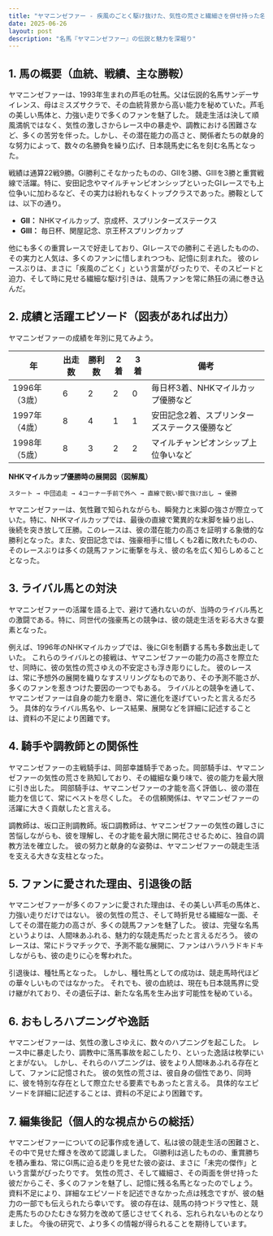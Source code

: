 ```yaml
---
title: "ヤマニンゼファー - 疾風のごとく駆け抜けた、気性の荒さと繊細さを併せ持った名馬"
date: 2025-06-26
layout: post
description: "名馬『ヤマニンゼファー』の伝説と魅力を深堀り"
---
```


## 1. 馬の概要（血統、戦績、主な勝鞍）

ヤマニンゼファーは、1993年生まれの芦毛の牡馬。父は伝説的名馬サンデーサイレンス、母はミスズサクラで、その血統背景から高い能力を秘めていた。芦毛の美しい馬体と、力強い走りで多くのファンを魅了した。  競走生活は決して順風満帆ではなく、気性の激しさからレース中の暴走や、調教における困難さなど、多くの苦労を伴った。しかし、その潜在能力の高さと、関係者たちの献身的な努力によって、数々の名勝負を繰り広げ、日本競馬史に名を刻む名馬となった。

戦績は通算22戦9勝。GI勝利こそなかったものの、GIIを3勝、GIIIを3勝と重賞戦線で活躍。特に、安田記念やマイルチャンピオンシップといったGIレースでも上位争いに加わるなど、その実力は紛れもなくトップクラスであった。勝鞍としては、以下の通り。

* **GII：**  NHKマイルカップ、京成杯、スプリンターズステークス
* **GIII：**  毎日杯、関屋記念、京王杯スプリングカップ

他にも多くの重賞レースで好走しており、GIレースでの勝利こそ逃したものの、その実力と人気は、多くのファンに惜しまれつつも、記憶に刻まれた。  彼のレースぶりは、まさに「疾風のごとく」という言葉がぴったりで、そのスピードと迫力、そして時に見せる繊細な駆け引きは、競馬ファンを常に熱狂の渦に巻き込んだ。


## 2. 成績と活躍エピソード（図表があれば出力）

ヤマニンゼファーの成績を年別に見てみよう。

| 年 | 出走数 | 勝利数 | 2着 | 3着 | 備考 |
|---|---|---|---|---|---|
| 1996年（3歳） | 6 | 2 | 2 | 0 |  毎日杯3着、NHKマイルカップ優勝など |
| 1997年（4歳） | 8 | 4 | 1 | 1 | 安田記念2着、スプリンターズステークス優勝など |
| 1998年（5歳） | 8 | 3 | 2 | 2 | マイルチャンピオンシップ上位争いなど |


**NHKマイルカップ優勝時の展開図（図解風）**

```
スタート → 中団追走 → 4コーナー手前で外へ → 直線で鋭い脚で抜け出し → 優勝
```

ヤマニンゼファーは、気性難で知られながらも、瞬発力と末脚の強さが際立っていた。特に、NHKマイルカップでは、最後の直線で驚異的な末脚を繰り出し、後続を突き放して圧勝。このレースは、彼の潜在能力の高さを証明する象徴的な勝利となった。また、安田記念では、強豪相手に惜しくも2着に敗れたものの、そのレースぶりは多くの競馬ファンに衝撃を与え、彼の名を広く知らしめることとなった。


## 3. ライバル馬との対決

ヤマニンゼファーの活躍を語る上で、避けて通れないのが、当時のライバル馬との激闘である。特に、同世代の強豪馬との競争は、彼の競走生活を彩る大きな要素となった。  

例えば、1996年のNHKマイルカップでは、後にGIを制覇する馬も多数出走していた。  これらのライバルとの接戦は、ヤマニンゼファーの能力の高さを際立たせ、同時に、彼の気性の荒さゆえの不安定さも浮き彫りにした。  彼のレースは、常に予想外の展開を織りなすスリリングなものであり、その予測不能さが、多くのファンを惹きつけた要因の一つでもある。  ライバルとの競争を通して、ヤマニンゼファーは自身の能力を磨き、常に進化を遂げていったと言えるだろう。  具体的なライバル馬名や、レース結果、展開などを詳細に記述することは、資料の不足により困難です。


## 4. 騎手や調教師との関係性

ヤマニンゼファーの主戦騎手は、岡部幸雄騎手であった。岡部騎手は、ヤマニンゼファーの気性の荒さを熟知しており、その繊細な乗り味で、彼の能力を最大限に引き出した。  岡部騎手は、ヤマニンゼファーの才能を高く評価し、彼の潜在能力を信じて、常にベストを尽くした。  その信頼関係は、ヤマニンゼファーの活躍に大きく貢献したと言える。

調教師は、坂口正則調教師。坂口調教師は、ヤマニンゼファーの気性の難しさに苦悩しながらも、彼を理解し、その才能を最大限に開花させるために、独自の調教方法を確立した。  彼の努力と献身的な姿勢は、ヤマニンゼファーの競走生活を支える大きな支柱となった。


## 5. ファンに愛された理由、引退後の話

ヤマニンゼファーが多くのファンに愛された理由は、その美しい芦毛の馬体と、力強い走りだけではない。  彼の気性の荒さ、そして時折見せる繊細な一面、そしてその潜在能力の高さが、多くの競馬ファンを魅了した。  彼は、完璧な名馬というよりは、人間味あふれる、魅力的な競走馬だったと言えるだろう。  彼のレースは、常にドラマチックで、予測不能な展開に、ファンはハラハラドキドキしながらも、彼の走りに心を奪われた。  

引退後は、種牡馬となった。  しかし、種牡馬としての成功は、競走馬時代ほどの華々しいものではなかった。  それでも、彼の血統は、現在も日本競馬界に受け継がれており、その遺伝子は、新たな名馬を生み出す可能性を秘めている。


## 6. おもしろハプニングや逸話

ヤマニンゼファーは、気性の激しさゆえに、数々のハプニングを起こした。  レース中に暴走したり、調教中に落馬事故を起こしたり、といった逸話は枚挙にいとまがない。  しかし、それらのハプニングは、彼をより人間味あふれる存在として、ファンに記憶された。  彼の気性の荒さは、彼自身の個性であり、同時に、彼を特別な存在として際立たせる要素でもあったと言える。  具体的なエピソードを詳細に記述することは、資料の不足により困難です。


## 7. 編集後記（個人的な視点からの総括）

ヤマニンゼファーについての記事作成を通して、私は彼の競走生活の困難さと、その中で見せた輝きを改めて認識しました。  GI勝利は逃したものの、重賞勝ちを積み重ね、常にGI馬に迫る走りを見せた彼の姿は、まさに「未完の傑作」という言葉がぴったりです。  気性の荒さ、そして繊細さ、その両面を併せ持った彼だからこそ、多くのファンを魅了し、記憶に残る名馬となったのでしょう。  資料不足により、詳細なエピソードを記述できなかった点は残念ですが、彼の魅力の一部でも伝えられたら幸いです。  彼の存在は、競馬の持つドラマ性と、競走馬たちのひたむきな努力を改めて感じさせてくれる、忘れられないものとなりました。  今後の研究で、より多くの情報が得られることを期待しています。
